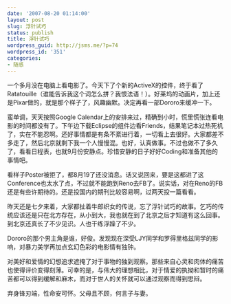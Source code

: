 ```yaml
---
date: '2007-08-20 01:14:00'
layout: post
slug: 浮针试巧
status: publish
title: 浮针试巧
wordpress_guid: http://jsms.me/?p=74
wordpress_id: '351'
categories:
- 随感
---
```


一个多月没在电脑上看电影了。今天下了个新的ActiveX的控件，终于看了Ratatouille（谁能告诉我这个词怎么拼？我恨法语！）。好莱坞的动画片，加上还是Pixar做的，就是那个样子了，风趣幽默。决定再看一部Dororo来缓冲一下。

蛮单调，天天按照Google Calendar上的安排来过，精确到小时，慌里慌张连看电影的时间都没有了。下午边下载Eclipse的组件边看Friends，结果笔记本过热死机了，实在不能忍啊。还好事情都是有条不紊进行着，一切看上去很好。大家都差不多走了，然后北京就剩下我一个人慢慢混。也好，认真做事。不过也做不了多久了，看看日程表，也就9月份安静点。珍惜安静的日子好好Coding和准备其他的事情吧。

看样子Poster被拒了，都8月19了还没消息。话又说回来，要是这都进了这Conference也太水了点，不过就不能跑到Reno去FB了。说实话，对在Reno的FB还是有些许期待的。还是投国内的期刊比较容易啊，过两天投一篇看看。

昨天还是七夕来着，大家都扯着牛郎织女的传说，忘了浮针试巧的故事。乞巧的传统应该还是只在北方存在，从小到大，我也就在到了北京之后才知道有这么回事。到北京还真长了不少见识。人也干练浮躁了不少。

Dororo的那个男主角是谁，好俊。发现现在深受LJY同学和罗得里格兹同学的影响，对暴力美学再加点玄幻色彩的电影情有独钟。

对美好和爱情的幻想追求遮掩了对于事物的独到观察。那些来自心灵和肉体的痛苦也使得评价变得刻薄。可幸的是，与伟大的理想相比，对于情爱的执拗和暂时的痛苦都可以得到缓解和麻木，而对于世人的关怀就可以通过观察而得到思辩。

弃身锋刃端，性命安可怀。父母且不顾，何言子与妻。
